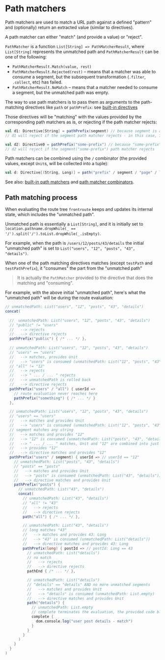 # Path matchers 

Path matchers are used to match a URL path against a defined "pattern" and (optionally) return an extracted value 
(similar to directives).

A path matcher can either "match" (and provide a value) or "reject".

`PathMatcher` is a function `List[String] => PathMatcherResult`, where `List[String]` represents the
unmatched path and `PathMatcherResult` can be one of the following:

* `PathMatcherResult.Match(value, rest)`
* `PathMatcherResult.Rejected(rest)` – means that a matcher was able to consume a segment,
  but the subsequent transformation (`.filter`, `.collect`, etc) has failed.
* `PathMatcherResult.NoMatch` – means that a matcher needed to consume a segment, but the unmatched path was empty.

The way to use path matchers is to pass them as arguments to the path-matching directives like `path` or `pathPrefix`: see [built-in directives]({{sitePrefix}}/reference/directives)

Those directives will be "matching" with the values provided by the corresponding path matchers as is, or rejecting if the path matcher rejects:

```scala
val d1: Directive[String] = pathPrefix(segment) // because segment is a PathMatcher[String]
// d1 will reject if the segment path matcher rejects - in this case, if the unmatched path is empty 

val d2: Directive0 = pathPrefix("some-prefix") // because "some-prefix" is (implicitly) a PathMatcher[Unit]
// d2 will reject if the segment("some-prefix") path matcher rejects 
```

Path matchers can be combined using the `/` combinator (the provided values, except `Unit`s, will be collected into a tuple):

```scala
val d: Directive[(String, Long)] = path("prefix" / segment / "page" / long)
```

See also: [built-in path matchers]({{sitePrefix}}/reference/path-matchers) and [path matcher combinators]({{sitePrefix}}/reference/path-matcher-combinators).

## Path matching process

When evaluating the route tree `frontroute` keeps and updates its internal state, which includes the "unmatched path".

Unmatched path is essentially a `List[String]`, and it is initially set to
`location.pathname.dropWhile(_ == '/').split('/').toList.dropWhile(_.isEmpty)`.

For example, when the path is `/users/12/posts/43/details` the initial "unmatched path" is set
to `List("users", "12", "posts", "43", "details")`.

When one of the path matching directives matches (except `testPath` and `testPathPrefix`), it "consumes" the part from 
the "unmatched path"

> It is actually the `PathMatcher` provided to the directive that does the matching and "consuming".

For example, with the above initial "unmatched path", here's what the "unmatched path" will be during the route evaluation:

```scala
// unmatchedPath: List("users", "12", "posts", "43", "details")
concat(
  
  //  unmatchedPath: List("users", "12", "posts", "43", "details")
  // "public" != "users"
  //   --> rejects
  //   --> directive rejects
  pathPrefix("public") { /* ... */ }, 
  
  // unmatchedPath: List("users", "12", "posts", "43", "details")
  // "users" == "users"
  //   --> matches, provides Unit
  //   --> "users" is consumed (unmatchedPath: List("12", "posts", "43", "details"))
  // "all" != "12" 
  //   --> rejects 
  //   --> " ... / ... " rejects 
  //   --> unmatchedPath is rolled back
  //   --> directive rejects
  pathPrefix("users" / "all") { userId => 
    // route evaluation never reaches here 
    pathPrefix("something") { /* ... */ }
  },

  // unmatchedPath: List("users", "12", "posts", "43", "details")
  // "users" == "users" 
  //   --> matches and provides Unit
  //   --> "users" is consumed (unmatchedPath: List("12", "posts", "43", "details"))
  // segment matches any string 
  //   --> matches and provides "12"
  //   --> "12" is consumed (unmatchedPath: List("posts", "43", "details"))
  //   --> " ... / ... " matches, Unit and "12" are combined into just "12"
  //   --> provides "12"
  //   --> directive matches and provides "12"
  pathPrefix("users" / segment) { userId => // userId == "12"
    // unmatchedPath: List("posts", "43", "details")
    // "posts" == "posts"
    //   --> matches and provides Unit
    //   --> "posts" is consumed (unmatchedPath: List("43", "details"))
    //   --> directive matches and provides Unit
    pathPrefix("posts") {
      // unmatchedPath: List("43", "details")
      concat(
        // unmatchedPath: List("43", "details")
        // "all" != "43" 
        //   --> rejects
        //   --> directive rejects
        path("all") { /* ... */ },

        // unmatchedPath: List("43", "details")
        // long matches "43"
        //   --> matches and provides 43: Long
        //   --> "43" is consumed (unmatchedPath: List("details"))
        //   --> directive matches and provides 43: Long
        pathPrefix(long) { postId => // postId: Long == 43
          // unmatchedPath: List("details")
          // no match 
          //   --> rejects
          //   --> directive rejects
          pathEnd { /* ... */ },

          // unmatchedPath: List("details")
          // "details" == "details" AND no more unmatched segments
          //   --> matches and provides Unit
          //   --> "details" is consumed (unmatchedPath: List.empty)
          //   --> directive matches and provides Unit
          path("details") {
            // unmatchedPath: List.empty
            // complete terminates the evaluation, the provided code block will get executed
            complete {
              dom.console.log("user post details - match")
            }
          }
        }
      )      
    }
  }
)
```
